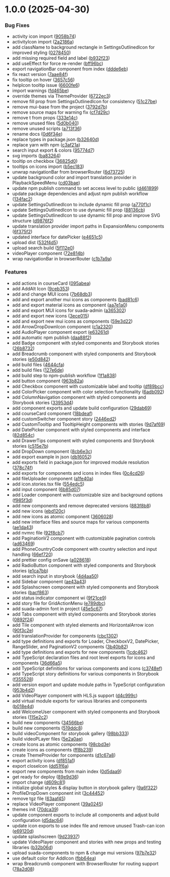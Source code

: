 # 1.0.0 (2025-04-30)


### Bug Fixes

* activity icon import ([9058b74](https://github.com/bekatom/suada-components/commit/9058b7400600af26ad1ab7cf93ccb7a6db8852b2))
* activityIcon import ([2a2186a](https://github.com/bekatom/suada-components/commit/2a2186a1d546d8c615a2fe102704e635ac9ec0cd))
* add className to background rectangle in SettingsOutlinedIcon for improved styling ([0278450](https://github.com/bekatom/suada-components/commit/02784507bed6fefce17ad034811e24c3fa10614a))
* add missing required field and label ([b932f23](https://github.com/bekatom/suada-components/commit/b932f232f766bd7fe24fbad36e30a62d72587ffd))
* add useEffect for force re-render ([bff96bc](https://github.com/bekatom/suada-components/commit/bff96bc292b52e632032f6051125756a2967510e))
* export navigationBar component from index ([ddde6eb](https://github.com/bekatom/suada-components/commit/ddde6eb80fc016de4a34fccfb7c3210c929babed))
* fix react version ([7aae84f](https://github.com/bekatom/suada-components/commit/7aae84fc4f047c45a889bde05f37423b390bccfa))
* fix tooltip on hover ([3657c56](https://github.com/bekatom/suada-components/commit/3657c56cc5828d4547bfdea4c87cd5deffa2c821))
* helpIcon tooltip issue ([6600fe6](https://github.com/bekatom/suada-components/commit/6600fe609003af1e1785c1038e629bcec90bc74d))
* import warnings ([fd465be](https://github.com/bekatom/suada-components/commit/fd465be03f026487c2228074afd4b288c83b6a5d))
* override themes via ThemeProvider ([6722ec3](https://github.com/bekatom/suada-components/commit/6722ec378ce44dc4dd0dc4b57b0750f640844478))
* remove fill prop from SettingsOutlinedIcon for consistency ([51c27be](https://github.com/bekatom/suada-components/commit/51c27beef7d76b2eb98770b1dc15ff6aa51cb67f))
* remove mui-base from the project ([3792d7b](https://github.com/bekatom/suada-components/commit/3792d7bceb732259f1b3090692212c22f44ad208))
* remove source maps for warning fix ([cf7d29c](https://github.com/bekatom/suada-components/commit/cf7d29c405fa07b52d6ecf23955cd38ac756e89b))
* remove t from props ([333e14c](https://github.com/bekatom/suada-components/commit/333e14cf97037d287c8fba42cab4f19db60fc04c))
* remove unused files ([5d0b040](https://github.com/bekatom/suada-components/commit/5d0b040bfdcb49071e4321536e7db0e59c822c64))
* remove unused scripts ([a713f36](https://github.com/bekatom/suada-components/commit/a713f365d166c8cf6e5bd7e30cb21b7439a9fc01))
* rename docs ([0d6f34e](https://github.com/bekatom/suada-components/commit/0d6f34e5a5fa6d7a36ed5000b9412768572da0f2))
* replace types in package.json ([b32640d](https://github.com/bekatom/suada-components/commit/b32640dec39b33bbfdbc71959d4e1403ec8ea1e2))
* replace yarn with npm ([c3af21a](https://github.com/bekatom/suada-components/commit/c3af21a501ccf7581cdb3590e64684976b98bcf9))
* search input export & colors ([95774d7](https://github.com/bekatom/suada-components/commit/95774d760addfffeed8b878f94e6d867b727caf7))
* svg imports ([ba83264](https://github.com/bekatom/suada-components/commit/ba83264d77df6b367134ecb8a2359c36251c4a41))
* tooltip on checkbox ([36825d0](https://github.com/bekatom/suada-components/commit/36825d0728b2f0455440df621b791da640eba3e4))
* tooltips on icons import ([b5ec183](https://github.com/bekatom/suada-components/commit/b5ec183cb5873039c626e2a171893ff36caf3bbc))
* unwrap navigationBar from browserRouter ([6d73725](https://github.com/bekatom/suada-components/commit/6d7372580964216115a0bef05465e25d38b321f2))
* update background color and import translation provider in PlaybackSpeedMenu ([cd03bae](https://github.com/bekatom/suada-components/commit/cd03bae0e8b02fe9547956c28b5fdc1bdd5037b8))
* update npm publish command to set access level to public ([d461899](https://github.com/bekatom/suada-components/commit/d461899fef96072b6051c600405d4224d657395f))
* update package dependencies and adjust npm publish workflow ([134fac2](https://github.com/bekatom/suada-components/commit/134fac22ba359241c2f10994abfdaee890d915ed))
* update SettingsOutlinedIcon to include dynamic fill prop ([a770f1c](https://github.com/bekatom/suada-components/commit/a770f1cfe60da5c564d6628e9985d4a98b8c5236))
* update SettingsOutlinedIcon to use dynamic fill prop ([88136cb](https://github.com/bekatom/suada-components/commit/88136cb82945664534aa98b3bf739f78169f0e09))
* update SettingsOutlinedIcon to use dynamic fill prop and improve SVG structure ([d9876f2](https://github.com/bekatom/suada-components/commit/d9876f239264e1da999dc31a458bfa2eb8516bba))
* update translation provider import paths in ExpansionMenu components ([6f375f2](https://github.com/bekatom/suada-components/commit/6f375f216acbe1b73e91ef19e26026cd16deab06))
* updated interface for datePicker ([e4651c5](https://github.com/bekatom/suada-components/commit/e4651c5d66e971e4a07e9802d4793df5bddea3a0))
* upload dist ([532f4d5](https://github.com/bekatom/suada-components/commit/532f4d5ed5256e145a2218bb4fed5f1ccb335585))
* upload search build ([5f112e0](https://github.com/bekatom/suada-components/commit/5f112e09cda572b33b5a234171201f874c1076b1))
* videoPlayer component ([72e814b](https://github.com/bekatom/suada-components/commit/72e814bb07a14feabcfc6478000da1a143f69c1c))
* wrap navigationBar in browserRouter ([c1b7a9a](https://github.com/bekatom/suada-components/commit/c1b7a9a5d7d9f07e339166dc15a3ccc8b135f0c7))


### Features

* add actions in courseCard ([095abea](https://github.com/bekatom/suada-components/commit/095abeaf3ebf2272e3bd088fe2ae33ceeb5305aa))
* add AddAlt Icon ([9ceb353](https://github.com/bekatom/suada-components/commit/9ceb353444c0e96785913da3409ae23d1f2aae91))
* add and change MUI icons ([7b68db3](https://github.com/bekatom/suada-components/commit/7b68db319c1edfaffe3c71f2afc8e50087bb0fd2))
* add and export another mui icons as components ([bad81c6](https://github.com/bekatom/suada-components/commit/bad81c6f6538d609f166742a016c6a36d95dabb1))
* add and export material icons as component ([aa7e1a0](https://github.com/bekatom/suada-components/commit/aa7e1a0ba812381bdd270abab1dc1d417ea32813))
* add and export MUI icons for suada-admin ([a365302](https://github.com/bekatom/suada-components/commit/a365302408f121a45bc204ad2b10db94fc183c0e))
* add and export new icons ([3ece015](https://github.com/bekatom/suada-components/commit/3ece015f7d2b9fe83bfed83c16943c552eed3d52))
* add and export new mui icons as components ([59e3d22](https://github.com/bekatom/suada-components/commit/59e3d228b3622f5fced904ef6b44999e2842df64))
* add ArrowDropDownIcon component ([c1a2320](https://github.com/bekatom/suada-components/commit/c1a2320d1ea013740fc5926c521358df4f478bc6))
* add AudioPlayer component export ([e63261d](https://github.com/bekatom/suada-components/commit/e63261ddacbfd5e3c5a1ee1b50f9c95a6eabf87f))
* add automatic npm publish ([daa88f2](https://github.com/bekatom/suada-components/commit/daa88f21fdb651f40eccbf5a1ec541308cb33211))
* add Badge component with styled components and Storybook stories ([26b8732](https://github.com/bekatom/suada-components/commit/26b8732f896db0ba1072639fae8d5ab6fc1e5667))
* add Breadcrumb component with styled components and Storybook stories ([e50d842](https://github.com/bekatom/suada-components/commit/e50d842bccbae41381ce32f2712bb385d57da0d8))
* add build files ([4644cfa](https://github.com/bekatom/suada-components/commit/4644cfa5d0c952bff818fe4db0bc8ee13a342adc))
* add build files ([127e6de](https://github.com/bekatom/suada-components/commit/127e6de370727675b14b744cfa5c0ca1e041fe75))
* add build step to npm-publish workflow ([1f1a838](https://github.com/bekatom/suada-components/commit/1f1a8386ff8fa5406022ffd75f442c4d92f59919))
* add button component ([963b82a](https://github.com/bekatom/suada-components/commit/963b82a8a96b32fa44d862114e9327c6dff5a236))
* add Checkbox component with customizable label and tooltip ([df89bcc](https://github.com/bekatom/suada-components/commit/df89bccc438d4eacd166874333e41337113f1375))
* add ColorPicker component with color selection functionality ([6adb092](https://github.com/bekatom/suada-components/commit/6adb092a292511ea5acd24e7743092a80d7b3ed2))
* add ColumnNavigation component with styled components and Storybook stories ([33953d4](https://github.com/bekatom/suada-components/commit/33953d4140e14650b4f8ea399f66b96d5ccf5516))
* add component exports and update build configuration ([29dab69](https://github.com/bekatom/suada-components/commit/29dab69d6ebfc61a3432007312e6999163a400b6))
* add courseCard component ([18bdeaf](https://github.com/bekatom/suada-components/commit/18bdeaf53bfb90d8eae0116ca7fbb50b450d696b))
* add customSwitcher component story ([2446ed2](https://github.com/bekatom/suada-components/commit/2446ed2cc367d785d7280f7d2f6835900fb4ebcf))
* add CustomTooltip and TooltipHeight components with stories ([9d7af69](https://github.com/bekatom/suada-components/commit/9d7af6920710ce65e250ad72d4076c5de632a190))
* add DatePicker component with styled components and interface ([82d854c](https://github.com/bekatom/suada-components/commit/82d854c30b18cb8792a4427260079691d3cde559))
* add DrawerTips component with styled components and Storybook stories ([c515e7b](https://github.com/bekatom/suada-components/commit/c515e7b05921938ac9765dae47282a0d72914e1a))
* add DropDown component ([8cb6e3c](https://github.com/bekatom/suada-components/commit/8cb6e3c42c66e9f0fc96c2d63029aadb8f053e35))
* add export example in json ([db16052](https://github.com/bekatom/suada-components/commit/db16052f50c30da8bc9f2e56e008925d75d0a273))
* add exports field in package.json for improved module resolution ([378c74f](https://github.com/bekatom/suada-components/commit/378c74ff9a5798dc7dedeffd3b32767126cc6131))
* add exports for components and icons in index files ([0c4cd26](https://github.com/bekatom/suada-components/commit/0c4cd26b4295f329ebcdc2ea99f84852ed006b55))
* add fileUploader component ([a1fe40a](https://github.com/bekatom/suada-components/commit/a1fe40ae5f08475782394ffa4ed648c6dbda0123))
* add icon.stories.tsx file ([554edc5](https://github.com/bekatom/suada-components/commit/554edc5841b5c16a820f7714b430c9346c133aa4))
* add input component ([6b85d07](https://github.com/bekatom/suada-components/commit/6b85d07d4b865fab3702bf0376ab22532b572120))
* add Loader component with customizable size and background options ([f985f3d](https://github.com/bekatom/suada-components/commit/f985f3da7645fa72d56b3353a5a590d3265c5d09))
* add new components and remove deprecated versions ([883f8b8](https://github.com/bekatom/suada-components/commit/883f8b8ad342a5af240ab1452c6601723d327c3e))
* add new icons ([ebd120c](https://github.com/bekatom/suada-components/commit/ebd120ca92c6e7d80654fd1a242388b44988ca47))
* add new icons as atomic component ([3606028](https://github.com/bekatom/suada-components/commit/3606028360cbccbb5c30daa26a885be7b9b53ab4))
* add new interface files and source maps for various components ([ae1da43](https://github.com/bekatom/suada-components/commit/ae1da4343f9b642c7ed0d6124e52544588c76b58))
* add nvmrc file ([92f8cb7](https://github.com/bekatom/suada-components/commit/92f8cb726733845e06d97e82dd3912224c4c9e28))
* add PaginationV2 component with customizable pagination controls ([ad63469](https://github.com/bekatom/suada-components/commit/ad634698aac9e119801cfc6bf003abf3dd0ef57c))
* add PhoneCountryCode component with country selection and input handling ([66ef720](https://github.com/bekatom/suada-components/commit/66ef720baf714f52fbf7240a5bd65c6cab394dbc))
* add prettier config onSave ([a028618](https://github.com/bekatom/suada-components/commit/a028618eec2ef543c422d285a911d928cbb13ccb))
* add RadioButton component with styled components and Storybook stories ([e1ca7bb](https://github.com/bekatom/suada-components/commit/e1ca7bbae94c44d797acafddf79af0c9af6b1dfe))
* add search input in storybook ([4d4aa50](https://github.com/bekatom/suada-components/commit/4d4aa5026f3ddeb02a7d43ca3bc5dfcf1e37b965))
* add Sidebar component ([ae43a43](https://github.com/bekatom/suada-components/commit/ae43a4399aa647ed53f199f04e3bcd693e76bdad))
* add Splashscreen component with styled components and Storybook stories ([bacf863](https://github.com/bekatom/suada-components/commit/bacf8635ee56d687d2d8078f30d056ed27804d71))
* add status indicator component wi ([9f21ce9](https://github.com/bekatom/suada-components/commit/9f21ce9f612b2e64c6aea4d9056d3138d9e5aede))
* add story file for GridActionMenu ([e789dbc](https://github.com/bekatom/suada-components/commit/e789dbcca8112533eb108d7ccdaa560386b5a0f9))
* add suada-admin font in project ([45e5c67](https://github.com/bekatom/suada-components/commit/45e5c673cae9dcfa559eaeb06cd27a822ddd7e2d))
* add Tabs component with styled components and Storybook stories ([0892f24](https://github.com/bekatom/suada-components/commit/0892f24bec3283329c303dcee5aae33725a56a77))
* add Tile component with styled elements and HorizontalArrow icon ([90f3c2e](https://github.com/bekatom/suada-components/commit/90f3c2e2e850dc33cace4e606eafe98e225094ba))
* add translationProvider for components ([cbc1302](https://github.com/bekatom/suada-components/commit/cbc1302636134c73ddb0cf465c9fc839082c41a1))
* add type definitions and exports for Loader, CheckboxV2, DatePicker, RangeSlider, and PaginationV2 components ([3b40b82](https://github.com/bekatom/suada-components/commit/3b40b82b7991859ae3296a402b4bfdf48f9fb50a))
* add type definitions and exports for new components ([1cdc462](https://github.com/bekatom/suada-components/commit/1cdc462a231da4d9d3443aa90cb478567e15544d))
* add TypeScript declaration files and root level exports for icons and components ([36d66a5](https://github.com/bekatom/suada-components/commit/36d66a57ca6ee6ff504f85baf5d629bac0d6a36f))
* add TypeScript definitions for various components and icons ([c3748ef](https://github.com/bekatom/suada-components/commit/c3748ef33ef3034ad1d175a6c4ca02358e577916))
* add TypeScript story definitions for various components in Storybook ([f355528](https://github.com/bekatom/suada-components/commit/f355528fc4e18079cf2068fc56400869e89af383))
* add version export and update module paths in TypeScript configuration ([953b4d2](https://github.com/bekatom/suada-components/commit/953b4d26829015ed5b946a9b3756fd61b209f8f4))
* add VideoPlayer component with HLS.js support ([d4c999c](https://github.com/bekatom/suada-components/commit/d4c999c88ab8281c57b22946d090ad1f3c609664))
* add virtual module exports for various libraries and components ([b018e4d](https://github.com/bekatom/suada-components/commit/b018e4d79ecd7f580b6b28c9640106500a695a6a))
* add WelcomeUser component with styled components and Storybook stories ([115e2c2](https://github.com/bekatom/suada-components/commit/115e2c24d3b76294d41ea3b9856ceea1b8ad9675))
* build new components ([34566be](https://github.com/bekatom/suada-components/commit/34566be9f1b62ca454b46039c96350793a0aec4a))
* build new components ([519ddc8](https://github.com/bekatom/suada-components/commit/519ddc8d896d1543fe7995efe3639e44bd402b4a))
* build videoComponent for storybook gallery ([98bb333](https://github.com/bekatom/suada-components/commit/98bb333e739d9c79a2c92c907f77a2f49470b0c6))
* build videoPLayer files ([5e2a0ae](https://github.com/bekatom/suada-components/commit/5e2a0ae6da7dc9986aabf3a6bab48f0c82ec1b71))
* create Icons as atomic components ([98cbd3e](https://github.com/bekatom/suada-components/commit/98cbd3eb9f24bed8bd59d68221c36d12ceb60c6b))
* create icons as components ([ff8b239](https://github.com/bekatom/suada-components/commit/ff8b239310b836f2cedc74d3b9e630e3c9bbbc5b))
* create ThemeProvider for components ([d1c67a8](https://github.com/bekatom/suada-components/commit/d1c67a8a5e0dd2c567608e5d641a5aabb92837e2))
* export activity icons ([df851a1](https://github.com/bekatom/suada-components/commit/df851a121d80ee75e7cc45e2aaf444facc8e1345))
* export closeIcon ([dd51f6a](https://github.com/bekatom/suada-components/commit/dd51f6a75bfc09644714039abdada0d95365eb5a))
* export new components from main index ([0d5daa9](https://github.com/bekatom/suada-components/commit/0d5daa963b1f178d42b6e9628d6303787afd34c9))
* get ready for deploy ([89e9d36](https://github.com/bekatom/suada-components/commit/89e9d36e272a2ed5b6ff5dd307256ca94bdf9e85))
* import change ([d609c81](https://github.com/bekatom/suada-components/commit/d609c81dad2e5ea4e2155df4fdcea108a129cca5))
* initialize global styles & display button in storybook gallery ([9a6f322](https://github.com/bekatom/suada-components/commit/9a6f3221fbef5074471f43335104931192cf81e0))
* ProfileDropDown component init ([3c44452](https://github.com/bekatom/suada-components/commit/3c44452e6f9327063707c8136024892026b03af0))
* remove tgz file ([63aaf45](https://github.com/bekatom/suada-components/commit/63aaf4565135cf86aa211056505a5c042727bc6c))
* replace VideoPlayer component ([39a0245](https://github.com/bekatom/suada-components/commit/39a0245bf4d86fbdf88e47daa4bec85696280a55))
* themes init ([70dca39](https://github.com/bekatom/suada-components/commit/70dca395f4548eabb61847669c42e974a9f6e0ac))
* update component exports to include all components and adjust build configuration ([d5dac64](https://github.com/bekatom/suada-components/commit/d5dac6413ff4499c4c64afeb167c5a39411cb4e0))
* update icon exports to use index file and remove unused Trash-can icon ([e69120d](https://github.com/bekatom/suada-components/commit/e69120d45af098f08421f4ed95853644df1dd658))
* update splashscreen ([9d23937](https://github.com/bekatom/suada-components/commit/9d2393799688e61cae0d3e6d2ae993f0883d77a1))
* update VideoPlayer component and stories with new props and testing libraries ([b32b06d](https://github.com/bekatom/suada-components/commit/b32b06dc415922fda5782c38f8321249fbb446bc))
* upload suada-components to npm & change mui versions ([97b7e32](https://github.com/bekatom/suada-components/commit/97b7e3206a65301659dad48c72e1f74ddcf6f118))
* use default color for AddIcon ([fbb64ea](https://github.com/bekatom/suada-components/commit/fbb64eaff1045b3daf32b62f000fc7267ef49c09))
* wrap Breadcrumb component with BrowserRouter for routing support ([78a2d08](https://github.com/bekatom/suada-components/commit/78a2d08437bb6b11a4b78eba9940ca34c54abdb1))
